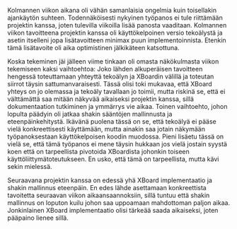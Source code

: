 Kolmannen viikon aikana oli vähän samanlaisia ongelmia kuin toisellakin ajankäytön suhteen. Todennäköisesti nykyinen työpanos 
ei tule riittämään projektin kanssa, joten tulevilla viikoilla lisää panosta vaaditaan. Kolmannen viikon tavoitteena projektin 
kanssa oli käyttökelpoinen versio tekoälystä ja asetin itselleni jopa lisätavoitteen minimax puun implementoinnista. Etenkin 
tämä lisätavoite oli aika optimistinen jälkikäteen katsottuna.   
    
Koska tekeminen jäi jälleen viime tinkaan oli omasta näkökulmasta viikon tekemiseen kaksi vaihtoehtoa: Joko lähden alkuperäisen
tavoitteen hengessä toteuttamaan yhteyttä tekoälyn ja XBoardin välillä ja toteutan siirrot täysin sattumanvaraisesti. Tässä 
olisi toki mukavaa, että XBoard yhteys on jo olemassa ja tekoäly tavallaan jo toimii, mutta riskinä se, että ei välttämättä saa 
mitään näkyvää aikaiseksi projektin kanssa, sillä dokumentaation tutkiminen ja ymmärrys vie aikaa. Toinen vaihtoehto, johon 
lopulta päädyin oli jatkaa shakin sääntöjen mallinnusta ja eteenpäinkehitystä. Ikävänä puolena tässä on se, että 
tekoälyä ei pääse vielä konkreettisesti käyttämään, mutta ainakin saa jotain näkymään työpanoksestaan käyttökelpoisen koodin
muodossa. Pieni lisäetu tässä on vielä se, että tämä työpanos ei mene täysin hukkaan jos vielä jostain syystä koen että on 
tarpeellista pivotoida XBoardista johonkin toiseen käyttöliittymätoteutukseen. En usko, että tämä on tarpeellista, mutta kävi 
sekin mielessä.

Seuraavana projektin kanssa on edessä yhä XBoard implementaatio ja shakin mallinnus eteenpäin. En edes lähde asettamaan 
konkreettista tavoitetta seuraavan viikon aikaansaannoksiin, sillä tuntuu että shakin mallinnus on loputon kuilu johon saa 
uppoamaan mahdottoman paljon aikaa. Jonkinlainen XBoard implementaatio olisi tärkeää saada aikaiseksi, joten pääpaino lienee 
sillä.
